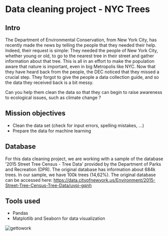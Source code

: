 # Data cleaning project - NYC Trees

## Intro

The Department of Environmental Conservation, from New York City, has recently made the news by telling the people that they needed their help. Indeed, their request is simple: They needed the people of New York City, whether young or old, to go to the nearest tree in their street and gather information about that tree. This is all in an effort to make the population aware that nature is important, even in big Metropolis like NYC. Now that they have heard back from the people, the DEC noticed that they missed a crucial step. They forgot to give the people a data collection guide, and so the data they received back is a bit messy.

Can you help them clean the data so that they can begin to raise awareness to ecological issues, such as climate change ?

## Mission objectives

- Clean the data set (check for input errors, spelling mistakes, ...)
- Prepare the data for machine learning

## Database

For this data cleaning project, we are working with a sample of the database '2015 Street Tree Census - Tree Data' provided by the Department of Parks and Recreation (DPR). The original database has information about 684k trees. In our sample, we have 100k trees (14,62%). The original database can be accessed here: https://data.cityofnewyork.us/Environment/2015-Street-Tree-Census-Tree-Data/uvpi-gqnh

## Tools used

- Pandas
- Matplotlib and Seaborn for data visualization



![gettowork](https://pplinsights.com/wp-content/uploads/2020/02/Lets-get-to-work.jpg)